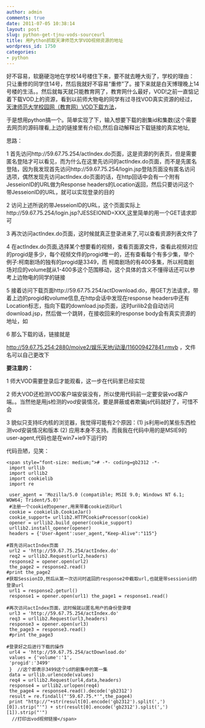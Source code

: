 ```yaml
---
author: admin
comments: true
date: 2011-07-05 10:38:14
layout: post
slug: python-get-tjnu-vods-sourceurl
title: 用Python抓取天津师范大学VOD视频资源的地址
wordpress_id: 1750
categories:
- python
---
```


好不容易，软磨硬泡地在学校14号楼住下来，要不就去睡大街了，学校的理由：只让重修的同学住14号，然后我就好不容易“重修”了。接下来就是白天博理晚上14号楼的生活。。然后就每天就只能教育网了，教育网什么最好，VOD!之前一直惦记着下载VOD上的资源，看到以前师大物电的同学有过寻找VOD真实资源的经过，[天津师范大学校园网（教育网）VOD下载方法](http://www.liboxia.com/archives/651)，





于是想用python搞一个。简单实现了下，输入想要下载的剧集id和集数(这个需要去网页的源码理看,上边的链接里有介绍),然后自动解释出下载链接的真实地址,





思路：





1 首先访问http://59.67.75.254/actIndex.do页面，这是资源的列表页，但是需要匿名登陆才可以看见，而为什么在这里先访问的actIndex.do页面，而不是先匿名登陆，因为我发现首先访问http://59.67.75.254/login.jsp登陆页面没有匿名访问选项，偶然发现先访问actIndex.do页面的话，在http回话中会有一个附有JesseionID的URL做为Response headers的Location返回，然后只要访问这个带JesseionID的URL，就可以实现登录的目的  

 2 访问上述所说的带JesseionID的URL，这个页面实际上http://59.67.75.254/login.jsp?JESSEIONID=XXX,这里简单的用一个GET请求即可





3 再次访问actIndex.do页面，这时候就真正登录进来了,可以查看资源列表文件了





<!-- more -->4 在actIndex.do页面,选择某个想要看的视频，查看页面源文件，查看此视频对应的progid是多少，每个视频文件的progid唯一的，还有查看每个有多少集，举个例子:柯南剧场的独有的progid是3349，而 柯南剧场的有400多集，所以柯南剧场对应的volume就从1-400多这个范围移动，这个具体的含义不懂得话还可以参考上边物电的同学的链接





5 接着访问下载页面http://59.67.75.254/actDownload.do，用GET方法请求，带着上边的progid和volume信息,在http会话中发现在response headers中还有Location标志，指向下载的download.jsp页面，这时urilib2会自动访问download.jsp，然后做一个跳转，在接收回来的response body会有真实资源的地址，如





<html><head><title>下载</title><script language ="javascript" src ="./js/vod.js"></script><script language=javascript> DownLoadPath('59.67.75.254:2880','/moive2/娱乐天地/动漫/116009427841.rmvb','3499','RMVB','名侦探柯南');</script></head></html>  


  


  

   

 6 那么下载的话，链接就是  

 http://59.67.75.254:2880/moive2/娱乐天地/动漫/116009427841.rmvb  ，文件名可以自己更改下





**要注意的：**





1 师大VOD需要登录后才能观看，这一步在代码里已经实现





2 师大VOD还检测VOD客户端安装没有，所以使用代码前一定要安装vod客户端。。当然他是用js检测的vod安装情况，要是屏蔽或者欺骗js代码就好了，可惜不会





3 貌似只支持IE内核的浏览器，我觉得可能有2个原因：(1) js利用ie的某些东西检测vod安装情况和版本 (2) 应用本身不支持。而我我在代码中用的是MSIE9的user-agent,代码也是在win7+ie9下运行的





代码丑陋，见笑：




    
    <span style="font-size: medium;"># -*- coding=gb2312 -*-
     import urllib
     import urllib2
     import cookielib
     import re
    
     user_agent = 'Mozilla/5.0 (compatible; MSIE 9.0; Windows NT 6.1; WOW64; Trident/5.0)'
     #注册一个cookie的opener,用来带着cookie访问url
     cookie = cookielib.CookieJar()
     cookie_support= urllib2.HTTPCookieProcessor(cookie)
     opener = urllib2.build_opener(cookie_support)
     urllib2.install_opener(opener)
     headers = {'User-Agent':user_agent,"Keep-Alive":"115"}
    
    #首先访问actIndex页面
     url2 = 'http://59.67.75.254/actIndex.do'
     req2 = urllib2.Request(url2,headers)
     response2 = opener.open(url2)
     the_page2 = response2.read()
    #print the_page2
    #获取SessionID,然后从第一次访问时返回的response2中截取url,也就是带sessionid的登录url 
     url1 = response2.geturl()
     response1 = opener.open(url1) the_page1 = response1.read()
    
    #再次访问actIndex页面，这时候就以匿名用户的身份登录喽
     url3 = 'http://59.67.75.254/actIndex.do'
     req3 = urllib2.Request(url3,headers)
     response3 = opener.open(url3)
     the_page3 = response3.read()
     #print the_page3
    
    #登录好之后进行下载的操作
     url4 = 'http://59.67.75.254/actDownload.do'
     values = {'volume':'1',
     'progid':'3499'
     }  //这个即表示3499这个id的剧集中的第一集
     data = urllib.urlencode(values)
     req4 = urllib2.Request(url4,data,headers)
     response4 = urllib2.urlopen(req4)
     the_page4 = response4.read().decode('gb2312')
     result = re.findall("'59.67.75.*'",the_page4)
     print "http://"+str(result[0].encode('gb2312').split(',')[0]).strip("'") + str(result[0].encode('gb2312').split(',')[1]).strip("'")
      //打印出vod视频链接</span>
